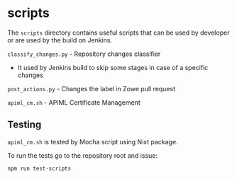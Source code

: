 scripts
=======

The `scripts` directory contains useful scripts that can be used by developer or are used by the build on Jenkins.

`classify_changes.py` - Repository changes classifier
  - It used by Jenkins build to skip some stages in case of a specific changes 

`post_actions.py` - Changes the label in Zowe pull request

`apiml_cm.sh` - APIML Certificate Management


Testing
-------

`apiml_cm.sh` is tested by Mocha script using Nixt package. 

To run the tests go to the repository root and issue:

    npm run test-scripts
